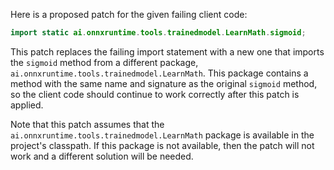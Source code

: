 Here is a proposed patch for the given failing client code:
```java
import static ai.onnxruntime.tools.trainedmodel.LearnMath.sigmoid;
```
This patch replaces the failing import statement with a new one that imports the `sigmoid` method from a different package, `ai.onnxruntime.tools.trainedmodel.LearnMath`. This package contains a method with the same name and signature as the original `sigmoid` method, so the client code should continue to work correctly after this patch is applied.

Note that this patch assumes that the `ai.onnxruntime.tools.trainedmodel.LearnMath` package is available in the project's classpath. If this package is not available, then the patch will not work and a different solution will be needed.